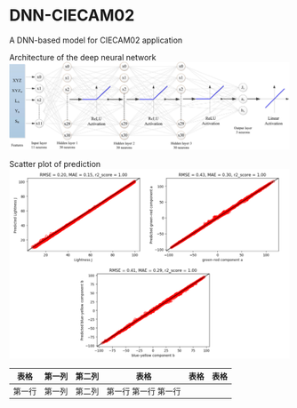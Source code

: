 # DNN-CIECAM02
A DNN-based model for CIECAM02 application

Architecture of the deep neural network 
![image](https://github.com/Hung-Chung-Li/DNN-CIECAM02/blob/master/DNN.jpg)

Scatter plot of prediction
![image](https://github.com/Hung-Chung-Li/DNN-CIECAM02/blob/master/Results.png)

| 表格      | 第一列     | 第二列     | 表格      | 表格      | 表格      |
| ---------- | :-----------:  | :-----------: | :-----------: | :-----------: | :-----------: |
| 第一行     | 第一列     | 第二列     | 第一行      第一行      第一行     
